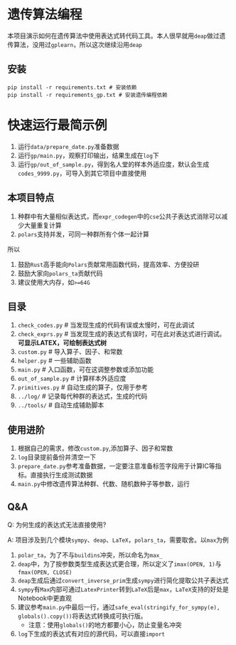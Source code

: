 # 遗传算法编程

本项目演示如何在遗传算法中使用表达式转代码工具。本人很早就用`deap`做过遗传算法，没用过`gplearn`，所以这次继续沿用`deap`

## 安装

```commandline
pip install -r requirements.txt # 安装依赖
pip install -r requirements_gp.txt # 安装遗传编程依赖
```

# 快速运行最简示例

1. 运行`data/prepare_date.py`准备数据
2. 运行`gp/main.py`，观察打印输出，结果生成在`log`下
3. 运行`gp/out_of_sample.py`，得到名人堂的样本外适应度，默认会生成`codes_9999.py`，可导入到其它项目中直接使用

## 本项目特点

1. 种群中有大量相似表达式，而`expr_codegen`中的`cse`公共子表达式消除可以减少大量重复计算
2. `polars`支持并发，可同一种群所有个体一起计算

所以

1. 鼓励`Rust`高手能向`Polars`贡献常用函数代码，提高效率、方便投研
2. 鼓励大家向`polars_ta`贡献代码
3. 建议使用大内存，如`>=64G`

## 目录

1. `check_codes.py` # 当发现生成的代码有误或太慢时，可在此调试
2. `check_exprs.py` # 当发现生成的表达式有误时，可在此对表达式进行调试。**可显示LATEX，可绘制表达式树**
3. `custom.py` # 导入算子、因子、和常数
4. `helper.py` # 一些辅助函数
5. `main.py` # 入口函数，可在这调整参数或添加功能
6. `out_of_sample.py` # 计算样本外适应度
7. `primitives.py` # 自动生成的算子，仅用于参考
8. `../log/` # 记录每代种群的表达式，生成的代码
9. `../tools/` # 自动生成辅助脚本

## 使用进阶

1. 根据自己的需求，修改`custom.py`,添加算子、因子和常数
2. `log`目录提前备份并清空一下
3. `prepare_date.py`参考准备数据，一定要注意准备标签字段用于计算IC等指标。直接执行生成测试数据
4. `main.py`中修改遗传算法种群、代数、随机数种子等参数，运行

## Q&A

Q: 为何生成的表达式无法直接使用?

A: 项目涉及到几个模块`sympy`、`deap`、`LaTeX`，`polars_ta`，需要取舍。以`max`为例

1. `polar_ta`，为了不与`buildins`冲突，所以命名为`max_`
2. `deap`中，为了按参数类型生成表达式更合理，所以定义了`imax(OPEN, 1)`与`fmax(OPEN, CLOSE)`
3. `deap`生成后通过`convert_inverse_prim`生成`sympy`进行简化提取公共子表达式
4. `sympy`有`Max`内部可通过`LatexPrinter`转到`LaTeX`后是`max`，`LaTeX`支持的好处是Notebook中更直观
5. 建议参考`main.py`中最后一行，通过`safe_eval(stringify_for_sympy(e), globals().copy())`将表达式转换成可执行版。
    - 注意：使用`globals()`的地方都要小心，防止变量名冲突
6. `log`下生成的表达式有对应的源代码，可以直接`import`